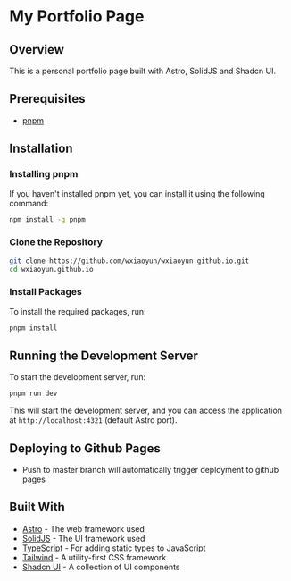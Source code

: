# My Portfolio Page

## Overview

This is a personal portfolio page built with Astro, SolidJS and Shadcn UI.

## Prerequisites

- [pnpm](https://pnpm.io/)

## Installation

### Installing pnpm

If you haven't installed pnpm yet, you can install it using the following
command:

```bash
npm install -g pnpm
```

### Clone the Repository

```bash
git clone https://github.com/wxiaoyun/wxiaoyun.github.io.git
cd wxiaoyun.github.io
```

### Install Packages

To install the required packages, run:

```bash
pnpm install
```

## Running the Development Server

To start the development server, run:

```bash
pnpm run dev
```

This will start the development server, and you can access the application at
`http://localhost:4321` (default Astro port).

## Deploying to Github Pages

- Push to master branch will automatically trigger deployment to github pages

## Built With

- [Astro](https://astro.build/) - The web framework used
- [SolidJS](https://www.solidjs.com/) - The UI framework used
- [TypeScript](https://www.typescriptlang.org/) - For adding static types to
  JavaScript
- [Tailwind](https://tailwindcss.com/) - A utility-first CSS framework
- [Shadcn UI](https://shadcn-solid.com/) - A collection of UI components
